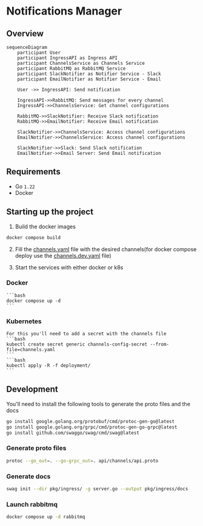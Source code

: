 # Notifications Manager

## Overview
```mermaid
sequenceDiagram
    participant User
    participant IngressAPI as Ingress API
    participant ChannelsService as Channels Service
    participant RabbitMQ as RabbitMQ Service
    participant SlackNotifier as Notifier Service - Slack
    participant EmailNotifier as Notifier Service - Email

    User ->> IngressAPI: Send notification

    IngressAPI->>RabbitMQ: Send messages for every channel
    IngressAPI->>ChannelsService: Get channel configurations

    RabbitMQ->>SlackNotifier: Receive Slack notification
    RabbitMQ->>EmailNotifier: Receive Email notification

    SlackNotifier->>ChannelsService: Access channel configurations
    EmailNotifier->>ChannelsService: Access channel configurations

    SlackNotifier->>Slack: Send Slack notification
    EmailNotifier->>Email Server: Send Email notification

```

## Requirements

- Go `1.22`
- Docker

## Starting up the project

1. Build the docker images
```bash
docker compose build
```

2. Fill the [channels.yaml](channels.yaml) file with the desired channels(for docker compose deploy use the [channels.dev.yaml](channels.dev.yaml) file)

3. Start the services with either docker or k8s
  ### Docker
    ```bash
    docker compose up -d 
    ```
  ### Kubernetes
    
    For this you'll need to add a secret with the channels file
    ```bash
    kubectl create secret generic channels-config-secret --from-file=channels.yaml
    ```
    ```bash
    kubectl apply -R -f deployment/
    ```

## Development
You'll need to install the following tools to generate the proto files and the docs
```bash
go install google.golang.org/protobuf/cmd/protoc-gen-go@latest
go install google.golang.org/grpc/cmd/protoc-gen-go-grpc@latest
go install github.com/swaggo/swag/cmd/swag@latest
```

### Generate proto files
```bash
protoc --go_out=. --go-grpc_out=. api/channels/api.proto
```

### Generate docs
```bash
swag init --dir pkg/ingress/ -g server.go --output pkg/ingress/docs
```

### Launch rabbitmq
```bash
docker compose up -d rabbitmq
```
